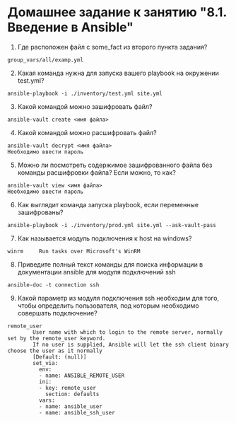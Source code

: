 # Домашнее задание к занятию "8.1. Введение в Ansible"

1. Где расположен файл с some_fact из второго пункта задания?
```
group_vars/all/examp.yml
```
2. Какая команда нужна для запуска вашего playbook на окружении test.yml?
```
ansible-playbook -i ./inventory/test.yml site.yml
```
3. Какой командой можно зашифровать файл?
```
ansible-vault create <имя файла>
```
4. Какой командой можно расшифровать файл?
```
ansible-vault decrypt <имя файла>
Необходимо ввести пароль
```
5. Можно ли посмотреть содержимое зашифрованного файла без команды расшифровки файла? Если можно, то как?
```
ansible-vault view <имя файла>
Необходимо ввести пароль
```
6. Как выглядит команда запуска playbook, если переменные зашифрованы?
```
ansible-playbook -i ./inventory/prod.yml site.yml --ask-vault-pass
```
7. Как называется модуль подключения к host на windows?
```
winrm     Run tasks over Microsoft's WinRM
```
8. Приведите полный текст команды для поиска информации в документации ansible для модуля подключений ssh
```
ansible-doc -t connection ssh
```
9. Какой параметр из модуля подключения ssh необходим для того, чтобы определить пользователя, под которым необходимо совершать подключение?
```
remote_user
        User name with which to login to the remote server, normally set by the remote_user keyword.
        If no user is supplied, Ansible will let the ssh client binary choose the user as it normally
        [Default: (null)]
        set_via:
          env:
          - name: ANSIBLE_REMOTE_USER
          ini:
          - key: remote_user
            section: defaults
          vars:
          - name: ansible_user
          - name: ansible_ssh_user
```